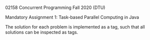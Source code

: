 #
02158 Concurrent Programming Fall 2020 (DTU)

Mandatory Assignment 1: Task-based Parallel Computing in Java

The solution for each problem is implemented as a tag, such that all solutions can be inspected as tags.
